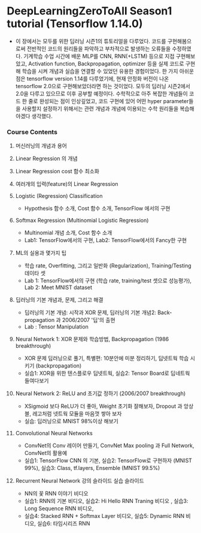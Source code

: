 # DeepLearningZeroToAll Season1 tutorial (Tensorflow 1.14.0)

- 이 장에서는 모두를 위한 딥러닝 시즌1의 튜토리얼을 다루었다. 코드를 구현해봄으로써 전반적인 코드의 원리들을 파악하고 부차적으로 발생하는 오류들을 수정하였다. 기계학습 수업 시간에 배운 MLP를 CNN, RNN(+LSTM) 등으로 지접 구현해보았고, Activation function, Backpropagation, optimizer 등을 실제 코드로 구현해 학습을 시켜 개념과 실습을 연결할 수 있었던 유용한 경험이었다. 한 가지 아쉬운 점은 tensorflow version 1.14를 다루었기에, 현재 안정화 버전이 나온 tensorflow 2.0으로 구현해보았더라면 하는 것이었다. 모두의 딥러닝 시즌2에서 2.0을 다루고 있으므로 이후 공부할 예정이다. 수학적으로 아주 복잡한 개념들이 코드 한 줄로 완성되는 점이 인상깊었고, 코드 구현에 있어 어떤 hyper parameter들을 사용할지 설정하기 위해서는 관련 개념과 개념에 이용되는 수학 원리들을 복습해야겠다 생각했다.

### Course Contents
1. 머신러닝의 개념과 용어
2. Linear Regression 의 개념
3. Linear Regression cost 함수 최소화
4. 여러개의 입력(feature)의 Linear Regression
5. Logistic (Regression) Classification
    - Hypothesis 함수 소개, Cost 함수 소개, TensorFlow 에서의 구현
  
6. Softmax Regression (Multinomial Logistic Regression)
    - Multinomial 개념 소개, Cost 함수 소개
    - Lab1: TensorFlow에서의 구현, Lab2: TensorFlow에서의 Fancy한 구현
  
7. ML의 실용과 몇가지 팁
    - 학습 rate, Overfitting, 그리고 일반화 (Regularization), Training/Testing 데이타 셋
    - Lab 1: TensorFlow에서의 구현 (학습 rate, training/test 셋으로 성능평가), Lab 2: Meet MNIST dataset
  
8. 딥러닝의 기본 개념과, 문제, 그리고 해결
    - 딥러닝의 기본 개념: 시작과 XOR 문제, 딥러닝의 기본 개념2: Back-propagation 과 2006/2007 '딥'의 출현
    - Lab : Tensor Manipulation
  
9. Neural Network 1: XOR 문제와 학습방법, Backpropagation (1986 breakthrough)
    - XOR 문제 딥러닝으로 풀기, 특별편: 10분안에 미분 정리하기, 딥넷트웍 학습 시키기 (backpropagation)
    - 실습1: XOR을 위한 텐스플로우 딥넷트웍, 실습2: Tensor Board로 딥네트웍 들여다보기
  
10. Neural Network 2: ReLU and 초기값 정하기 (2006/2007 breakthrough) 
    - XSigmoid 보다 ReLU가 더 좋아, Weight 초기화 잘해보자, Dropout 과 앙상블, 레고처럼 넷트웍 모듈을 마음껏 쌓아 보자
    - 실습: 딥러닝으로 MNIST 98%이상 해보기
  
11. Convolutional Neural Networks
    - ConvNet의 Conv 레이어 만들기, ConvNet Max pooling 과 Full Network, ConvNet의 활용예
    - 실습1: TensorFlow CNN 의 기본, 실습2: TensorFlow로 구현하자 (MNIST 99%), 실습3: Class, tf.layers, Ensemble (MNIST 99.5%)
  
12. Recurrent Neural Network 강의 슬라이드  실습 슬라이드 
    - NN의 꽃 RNN 이야기 비디오 
    - 실습1: RNN의 기본 비디오, 실습2: Hi Hello RNN Traning 비디오 , 실습3: Long Sequence RNN 비디오,
    - 실습4: Stacked RNN + Softmax Layer 비디오, 실습5: Dynamic RNN 비디오, 실습6: 타임시리즈 RNN
